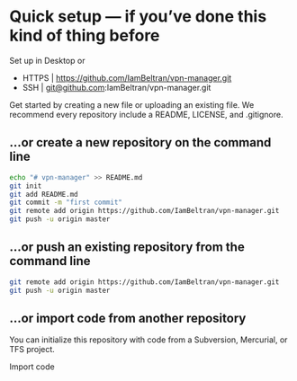 # Quick setup — if you’ve done this kind of thing before
Set up in Desktop or
- HTTPS |  https://github.com/IamBeltran/vpn-manager.git
- SSH | git@github.com:IamBeltran/vpn-manager.git

Get started by creating a new file or uploading an existing file. We recommend every repository include a README, LICENSE, and .gitignore.

## …or create a new repository on the command line

```bash
echo "# vpn-manager" >> README.md
git init
git add README.md
git commit -m "first commit"
git remote add origin https://github.com/IamBeltran/vpn-manager.git
git push -u origin master
```

## …or push an existing repository from the command line

```bash
git remote add origin https://github.com/IamBeltran/vpn-manager.git
git push -u origin master
```

## …or import code from another repository

You can initialize this repository with code from a Subversion, Mercurial, or TFS project.

Import code
